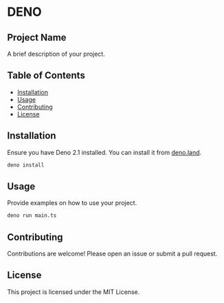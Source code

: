 # DENO

## Project Name

A brief description of your project.

## Table of Contents

- [Installation](#installation)
- [Usage](#usage)
- [Contributing](#contributing)
- [License](#license)

## Installation

Ensure you have Deno 2.1 installed. You can install it from [deno.land](https://deno.land/).

```sh
deno install
```

## Usage

Provide examples on how to use your project.

```sh
deno run main.ts
```

## Contributing

Contributions are welcome! Please open an issue or submit a pull request.

## License

This project is licensed under the MIT License.